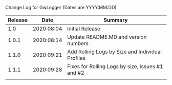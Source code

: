 Change Log for GwLogger
(Dates are YYYY:MM:DD)

|Release   |Date| Summary  |
| ------------ | -- | ------------ |
| 1.0	| 2020:08:04 | Initial Release |
| 1.0.1 | 2020:08:14 | Update README.MD and version numbers |
| 1.1.0 | 2020:09:21 | Add Rolling Logs by Size and Individual Profiles |
| 1.1.1 | 2020:09:28 | Fixes for Rolling Logs by size, issues #1 and #2 |
| | | |




